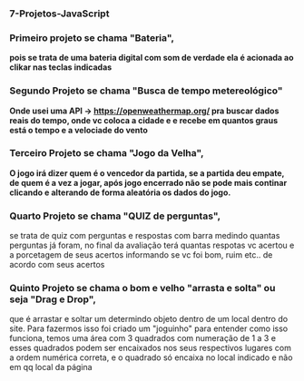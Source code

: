 ### 7-Projetos-JavaScript

### Primeiro projeto se chama "Bateria", 
__pois se trata de uma bateria digital com som de verdade
ela é acionada ao clikar nas teclas indicadas__

### Segundo Projeto se chama "Busca de tempo metereológico" 
__Onde usei uma API -> <https://openweathermap.org/> pra buscar dados reais do tempo, onde vc coloca a cidade e e recebe em quantos graus está o tempo e a velociade do vento__

### Terceiro Projeto se chama "Jogo da Velha", 
__O jogo irá dizer quem é o vencedor da partida,
se a partida deu empate, de quem é a vez a jogar, após jogo encerrado não se pode mais
continar clicando e alterando de forma aleatória os dados do jogo.__

### Quarto Projeto se chama "QUIZ de perguntas", 
se trata de quiz com perguntas e respostas com barra medindo quantas perguntas já foram, no final da avaliação terá quantas respotas
vc acertou e a porcetagem de seus acertos informando se vc foi bom, ruim etc.. de acordo com seus acertos

### Quinto Projeto se chama o bom e velho "arrasta e solta" ou seja "Drag e Drop", 
que é arrastar e soltar um determindo objeto dentro de um local dentro do site. Para fazermos isso foi criado um "joguinho" para entender como isso funciona, temos uma área com 3 quadrados com numeração de 1 a 3 e esses quadrados podem ser encaixados nos seus respectivos lugares com a ordem numérica correta, e o quadrado só encaixa no local indicado e não em qq local da página